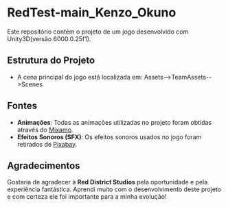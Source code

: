 # RedTest-main_Kenzo_Okuno
Este repositório contém o projeto de um jogo desenvolvido com Unity3D(versão 6000.0.25f1).

## Estrutura do Projeto

- A cena principal do jogo está localizada em: Assets-->TeamAssets-->Scenes

## Fontes

- **Animações**: Todas as animações utilizadas no projeto foram obtidas através do [Mixamo](https://www.mixamo.com/#/).
- **Efeitos Sonoros (SFX)**: Os efeitos sonoros usados no jogo foram retirados de [Pixabay](https://pixabay.com).

## Agradecimentos

Gostaria de agradecer à **Red District Studios** pela oportunidade e pela experiência fantástica. Aprendi muito com o desenvolvimento deste projeto e com certeza ele foi importante para a minha evolução!
